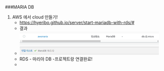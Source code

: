 ###MARIA DB
1. AWS 에서 cloud 만들기!
    - https://hyeribo.github.io/server/start-mariadb-with-rds/#
    - 결과    ![img.png](img.png)
    - ![img_1.png](img_1.png) 
    - RDS - 마리아 DB -프로젝트랑 연결완료!
    - 